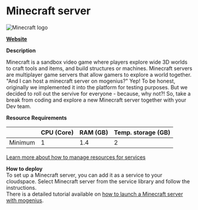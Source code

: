 ﻿# Minecraft server

![Minecraft logo](https://api.mogenius.com/file/id/4ece1309-352b-4c00-9921-ceeb642e058b)

**[Website](https://www.minecraft.net)**  

**Description**

Minecraft is a sandbox video game where players explore wide 3D worlds to craft tools and items, and build structures or machines. Minecraft servers are multiplayer game servers that allow gamers to explore a world together.  
"And I can host a minecraft server on mogenius?" Yep! To be honest, originally we implemented it into the platform for testing purposes. But we decided to roll out the servive for everyone - because, why not?! So, take a break from coding and explore a new Minecraft server together with your Dev team.

**Resource Requirements**

||CPU (Core)|RAM (GB)  |Temp. storage (GB)|
|--|--|--|--|
| Minimum | 1 | 1.4 | 2 |

[Learn more about how to manage resources for services](./../cloud-management/resource-management.md)

**How to deploy**  
To set up a Minecraft server, you can add it as a service to your cloudspace. Select Minecraft server from the service library and follow the instructions.  
There is a detailed tutorial available on [how to launch a Minecraft server with mogenius](./../tutorials/how-to-launch-a-minecraft-server-in-the-cloud.md).

